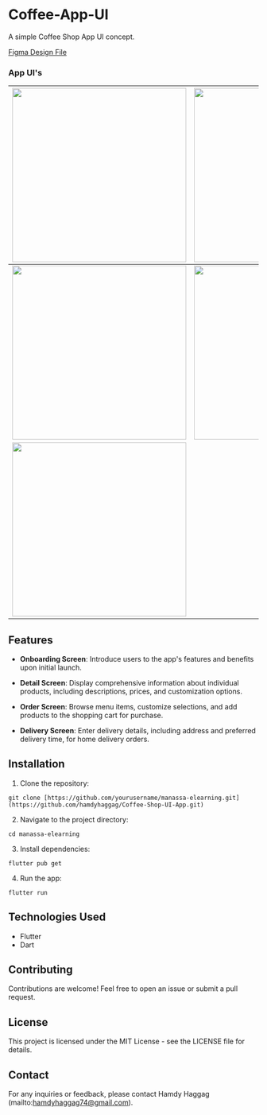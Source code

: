 # Coffee-App-UI

A simple Coffee Shop App UI concept.

[Figma Design File](https://www.figma.com/community/file/1116708627748807811/Coffee-Shop-Mobile-App-Design)
### App UI's

| <img src="https://github.com/hamdyhaggag/Coffee-Shop-UI-App/blob/master/screenshots/1.png" style="width: 350px;"/> |  <img src="https://github.com/hamdyhaggag/Coffee-Shop-UI-App/blob/master/screenshots/2.png" style="width: 350px;"/>  |
|--|--|
| <img src="https://github.com/hamdyhaggag/Coffee-Shop-UI-App/blob/master/screenshots/3.png" style="width: 350px;"/> | <img src="https://github.com/hamdyhaggag/Coffee-Shop-UI-App/blob/master/screenshots/4.png" style="width: 350px;"/> |
| <img src="https://github.com/hamdyhaggag/Coffee-Shop-UI-App/blob/master/screenshots/5.png" style="width: 350px;"/> |


## Features

- **Onboarding Screen**: Introduce users to the app's features and benefits upon initial launch.
  
- **Detail Screen**: Display comprehensive information about individual products, including descriptions, prices, and customization options.
  
- **Order Screen**: Browse menu items, customize selections, and add products to the shopping cart for purchase.
  
- **Delivery Screen**: Enter delivery details, including address and preferred delivery time, for home delivery orders.

  
## Installation

1. Clone the repository:

```
git clone [https://github.com/yourusername/manassa-elearning.git](https://github.com/hamdyhaggag/Coffee-Shop-UI-App.git)
```

2. Navigate to the project directory:

```
cd manassa-elearning
```

3. Install dependencies:

```
flutter pub get
```

4. Run the app:

```
flutter run
```

## Technologies Used

- Flutter
- Dart

## Contributing

Contributions are welcome! Feel free to open an issue or submit a pull request.

## License

This project is licensed under the MIT License - see the LICENSE file for details.

## Contact

For any inquiries or feedback, please contact Hamdy Haggag (mailto:hamdyhaggag74@gmail.com).
